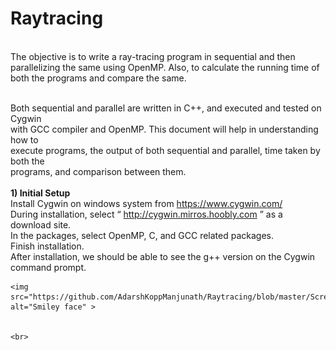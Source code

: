# Raytracing
<br>The objective is to write a ray-tracing program in sequential and then parallelizing the same using OpenMP. Also, to calculate the running time of both the programs and compare the same.

<br>Both sequential and parallel are written in C++, and executed and tested on Cygwin
<br>with GCC compiler and OpenMP. This document will help in understanding how to
<br>execute programs, the output of both sequential and parallel, time taken by both the
<br>programs, and comparison between them.
<br><br><b>1) Initial Setup</b>
<br>          Install Cygwin on windows system from https://www.cygwin.com/
<br>          During installation, select “ http://cygwin.mirros.hoobly.com ” as a
              download site.
<br>          In the packages, select OpenMP, C, and GCC related packages.
<br>          Finish installation.
<br>          After installation, we should be able to see the g++ version on the Cygwin
              command prompt. 
<br>
              
    <img src="https://github.com/AdarshKoppManjunath/Raytracing/blob/master/Screenshots/Fig1.PNG" alt="Smiley face" >
    
    
    <br>



